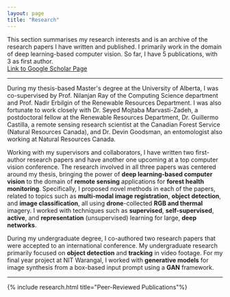 ```yaml
---
layout: page
title: "Research"
---
```



<body text-align="center">This section summarises my research interests and is an archive of the research papers I have written and published. I primarily work in the domain of deep learning-based computer vision. So far, I have 5 publications, with 3 as first author. </body>


<div class="img-container">
    <div class="more"><a href="(https://scholar.google.com/citations?user=rwVTegUAAAAJ&hl=en&oi=ao)">Link to Google Scholar Page</a></div>
</div>


---

During my thesis-based Master's degree at the University of Alberta, I was co-supervised by Prof. Nilanjan Ray of the Computing Science department and Prof. Nadir Erbilgin of the Renewable Resources Department. I was also fortunate to work closely with Dr. Seyed Mojtaba Marvasti-Zadeh, a postdoctoral fellow at the Renewable Resources Department,  Dr. Guillermo Castilla, a remote sensing research scientist at the Canadian Forest Service (Natural Resources Canada), and Dr. Devin Goodsman, an entomologist also working at Natural Resources Canada.

Working with my supervisors and collaborators, I have written two first-author research papers and have another one upcoming at a top computer vision conference. The research involved in all three papers was centered around my thesis, bringing the power of **deep learning-based computer vision** to the domain of **remote sensing** applications for **forest health monitoring**. Specifically, I proposed novel methods in each of the papers, related to topics such as **multi-modal image registration**, **object detection**, and **image classification**, all using **drone**-collected **RGB and thermal** imagery. I worked with techniques such as **supervised**, **self-supervised**, **active**, and **representation** (unsupervised) learning for large, **deep networks**.

During my undergraduate degree, I co-authored two research papers that were accepted to an international conference. My undergraduate research primarily focused on **object detection** and **tracking** in video footage. For my final year project at NIT Warangal, I worked with **generative models** for image synthesis from a box-based input prompt using a **GAN** framework.



---

{% include research.html title="Peer-Reviewed Publications"%}


